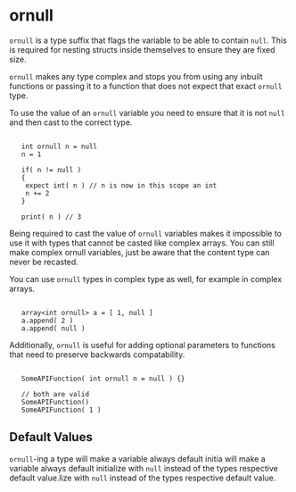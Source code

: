 # ornull

`ornull` is a type suffix that flags the variable to be able to contain `null`.
This is required for nesting structs inside themselves to ensure they are fixed size.

`ornull` makes any type complex and stops you from using any inbuilt functions or passing it to a function that does not expect that exact `ornull` type.

To use the value of an `ornull` variable you need to ensure that it is not `null` and then cast to the correct type.

```squirrel

   int ornull n = null
   n = 1

   if( n != null )
   {
    expect int( n ) // n is now in this scope an int
    n += 2
   }

   print( n ) // 3
```
  
Being required to cast the value of `ornull` variables makes it impossible to use it with types that cannot be casted like complex arrays. You can still make complex ornull variables, just be aware that the content type can never be recasted.

You can use `ornull` types in complex type as well, for example in complex arrays.

```squirrel

   array<int ornull> a = [ 1, null ]
   a.append( 2 )
   a.append( null )
```

Additionally, `ornull` is useful for adding optional parameters to functions that need to preserve backwards compatability.

```squirrel

   SomeAPIFunction( int ornull n = null ) {}

   // both are valid
   SomeAPIFunction()
   SomeAPIFunction( 1 )
```

## Default Values

`ornull`-ing a type will make a variable always default initia will make a variable always default initialize with `null` instead of the types respective default value.lize with `null` instead of the types respective default value.
